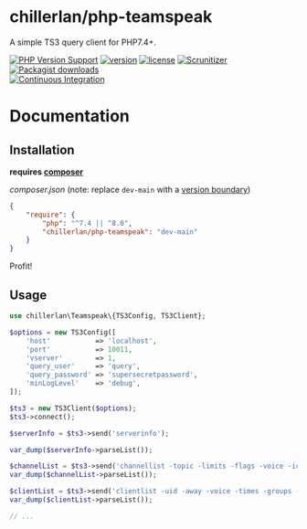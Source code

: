 # chillerlan/php-teamspeak

A simple TS3 query client for PHP7.4+.

[![PHP Version Support][php-badge]][php]
[![version][packagist-badge]][packagist]
[![license][license-badge]][license]
[![Scrunitizer][scrutinizer-badge]][scrutinizer]
[![Packagist downloads][downloads-badge]][downloads]<br/>
[![Continuous Integration][gh-action-badge]][gh-action]

[php-badge]: https://img.shields.io/packagist/php-v/chillerlan/php-teamspeak?logo=php&color=8892BF
[php]: https://www.php.net/supported-versions.php
[packagist-badge]: https://img.shields.io/packagist/v/chillerlan/php-teamspeak.svg?logo=packagist
[packagist]: https://packagist.org/packages/chillerlan/php-teamspeak
[license-badge]: https://img.shields.io/github/license/chillerlan/php-teamspeak.svg
[license]: https://github.com/chillerlan/php-teamspeak/blob/master/LICENSE.md
[scrutinizer-badge]: https://img.shields.io/scrutinizer/g/chillerlan/php-teamspeak.svg?logo=scrutinizer
[scrutinizer]: https://scrutinizer-ci.com/g/chillerlan/php-teamspeak
[downloads-badge]: https://img.shields.io/packagist/dt/chillerlan/php-teamspeak.svg?logo=packagist
[downloads]: https://packagist.org/packages/chillerlan/php-teamspeak/stats
[gh-action-badge]: https://github.com/chillerlan/php-teamspeak/workflows/Continuous%20Integration/badge.svg
[gh-action]: https://github.com/chillerlan/php-teamspeak/actions

# Documentation
## Installation
**requires [composer](https://getcomposer.org)**

*composer.json* (note: replace `dev-main` with a [version boundary](https://getcomposer.org/doc/articles/versions.md#summary))
```json
{
	"require": {
		"php": "^7.4 || ^8.0",
		"chillerlan/php-teamspeak": "dev-main"
	}
}
```

Profit!

## Usage
```php
use chillerlan\Teamspeak\{TS3Config, TS3Client};

$options = new TS3Config([
	'host'           => 'localhost',
	'port'           => 10011,
	'vserver'        => 1,
	'query_user'     => 'query',
	'query_password' => 'supersecretpassword',
	'minLogLevel'    => 'debug',
]);

$ts3 = new TS3Client($options);
$ts3->connect();

$serverInfo = $ts3->send('serverinfo');

var_dump($serverInfo->parseList());

$channelList = $ts3->send('channellist -topic -limits -flags -voice -icon -secondsempty');
var_dump($channelList->parseList());

$clientList = $ts3->send('clientlist -uid -away -voice -times -groups -info -icon -country');
var_dump($clientList->parseList());

// ...
```
